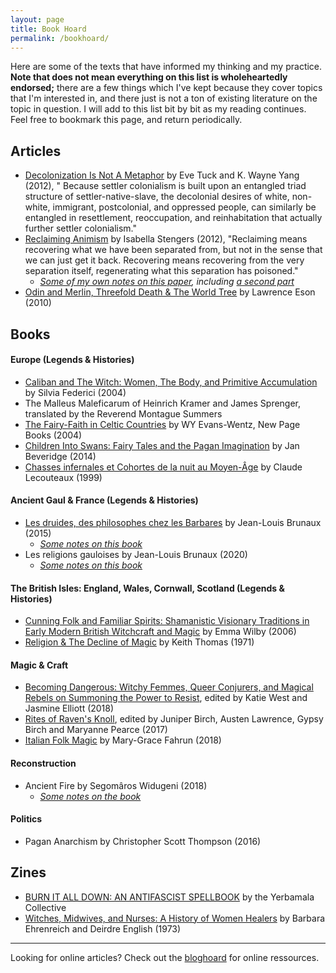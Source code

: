 ```yaml
---
layout: page
title: Book Hoard
permalink: /bookhoard/
---
```


Here are some of the texts that have informed my thinking and my practice. **Note that does not mean everything on this list is wholeheartedly endorsed;** there are a few things which I've kept because they cover topics that I'm interested in, and there just is not a ton of existing literature on the topic in question.
I will add to this list bit by bit as my reading continues. Feel free to bookmark this page, and return periodically.

## Articles
* [Decolonization Is Not A Metaphor](https://jps.library.utoronto.ca/index.php/des/article/view/18630) by Eve Tuck and K. Wayne Yang (2012), " Because settler colonialism is built upon an entangled triad structure of settler-native-slave, the decolonial desires of white, non-white, immigrant, postcolonial, and oppressed people, can similarly be entangled in resettlement, reoccupation, and reinhabitation that actually further settler colonialism."
* [Reclaiming Animism](https://www.e-flux.com/journal/36/61245/reclaiming-animism/) by Isabella Stengers (2012), "Reclaiming means recovering what we have been separated from, but not in the sense that we can just get it back. Recovering means recovering from the very separation itself, regenerating what this separation has poisoned."
     * *[Some of my own notes on this paper](/blog/2022/03/12/notes-on-isabelle-stengers-reclaiming-animism-part-one.html), including [a second part](/blog/2022/03/19/notes-on-isabelle-stengers-reclaiming-animism-part-two.html)*
* [Odin and Merlin, Threefold Death & The World Tree](https://www.jstor.org/stable/25735286?seq=1#metadata_info_tab_contents) by Lawrence Eson (2010)

## Books
#### Europe (Legends & Histories)
* [Caliban and The Witch: Women, The Body, and Primitive Accumulation](https://www.akpress.org/catalog/product/view/id/789/s/calibanandthewitch/) by Silvia Federici (2004)
* The Malleus Maleficarum of Heinrich Kramer and James Sprenger, translated by the Reverend Montague Summers
* [The Fairy-Faith in Celtic Countries](https://www.gutenberg.org/files/34853/34853-h/34853-h.htm) by WY Evans-Wentz, New Page Books (2004)
* [Children Into Swans: Fairy Tales and the Pagan Imagination](https://www.jstor.org/stable/j.ctt14bs0gg) by Jan Beveridge (2014)
* [Chasses infernales et Cohortes de la nuit au Moyen-Âge](https://books.google.ca/books/about/Chasses_infernales_et_Cohortes_de_la_nui.html?id=i0rdDQAAQBAJ&redir_esc=y) by Claude Lecouteaux (1999)

#### Ancient Gaul & France (Legends & Histories)
* [Les druides, des philosophes chez les Barbares](https://www.google.ca/books/edition/Les_druides/enT3rQEACAAJ?hl=fr) by Jean-Louis Brunaux (2015)
    * *[Some notes on this book](/blog/2021/09/23/druides-philosophes-chez-les-barbares-part-1.html)*
* Les religions gauloises by Jean-Louis Brunaux (2020)
    * *[Some notes on this book](/blog/2022/08/27/gaulish-religion-notes.html)*

#### The British Isles: England, Wales, Cornwall, Scotland (Legends & Histories)
* [Cunning Folk and Familiar Spirits: Shamanistic Visionary Traditions in Early Modern British Witchcraft and Magic](https://books.google.ca/books/about/Cunning_Folk_and_Familiar_Spirits.html?id=qo0HmwvlS7gC&redir_esc=y) by Emma Wilby (2006)
* [Religion & The Decline of Magic](https://books.google.ca/books/about/Religion_and_the_decline_of_magic.html?id=7Ck3AQAAIAAJ&redir_esc=y) by Keith Thomas (1971)

#### Magic & Craft
* [Becoming Dangerous: Witchy Femmes, Queer Conjurers, and Magical Rebels on Summoning the Power to Resist](https://www.goodreads.com/book/show/36555616-becoming-dangerous), edited by Katie West and Jasmine Elliott (2018)
* [Rites of Raven's Knoll](https://www.goodreads.com/book/show/34911233-rites-of-raven-s-knoll), edited by Juniper Birch, Austen Lawrence, Gypsy Birch and Maryanne Pearce (2017)
* [Italian Folk Magic](https://www.indiebound.org/book/9781578636181) by Mary-Grace Fahrun (2018)

#### Reconstruction
* Ancient Fire by Segomâros Widugeni (2018)      
    * *[Some notes on the book](/blog/2021/10/18/notes-on-ancient-fire-by-segomaros-widugeni-2018.html)*

#### Politics
* Pagan Anarchism by Christopher Scott Thompson (2016)

## Zines
* [BURN IT ALL DOWN: AN ANTIFASCIST SPELLBOOK](https://drive.google.com/file/d/0B2mqLg0R-Yc1VG41aWVvNm03Zzg/view?usp=sharing) by the Yerbamala Collective
* [Witches, Midwives, and Nurses: A History of Women Healers](https://www.marxists.org/subject/women/authors/ehrenreich-barbara/witches.htm) by Barbara Ehrenreich and Deirdre English (1973)

---

Looking for online articles? Check out the [bloghoard](https://www.osfairy.com/bloghoard/) for online ressources.